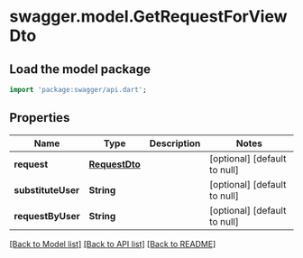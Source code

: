 # swagger.model.GetRequestForViewDto

## Load the model package
```dart
import 'package:swagger/api.dart';
```

## Properties
Name | Type | Description | Notes
------------ | ------------- | ------------- | -------------
**request** | [**RequestDto**](RequestDto.md) |  | [optional] [default to null]
**substituteUser** | **String** |  | [optional] [default to null]
**requestByUser** | **String** |  | [optional] [default to null]

[[Back to Model list]](../README.md#documentation-for-models) [[Back to API list]](../README.md#documentation-for-api-endpoints) [[Back to README]](../README.md)


